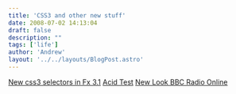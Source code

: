 ```yaml
---
title: 'CSS3 and other new stuff'
date: 2008-07-02 14:13:04
draft: false
description: ""
tags: ['life']
author: 'Andrew'
layout: '../../layouts/BlogPost.astro'
---
```


[New css3 selectors in Fx 3.1](http://dbaron.org/log/20080603-new-selectors) [Acid Test](http://acid3.acidtests.org/) [New Look BBC Radio Online](http://www.bbc.co.uk/radio/help/faq/development_news.shtml?focuswin)
